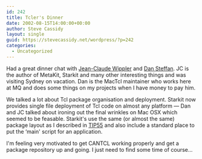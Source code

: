 ```yaml
---
id: 242
title: Tcler's Dinner
date: 2002-08-15T14:00:00+00:00
author: Steve Cassidy
layout: single
guid: https://stevecassidy.net/wordpress/?p=242
categories:
  - Uncategorized
---
```

Had a great dinner chat with  [Jean-Claude Wippler](http://www.equi4.com/) and [Dan Steffan](http://www.maths.mq.edu.au/~steffen/). JC is the author of MetaKit, Starkit and many other interesting things and was visiting Sydney on vacation. Dan is the MacTcl maintainer who works here at MQ and does some things on my projects when I have money to pay him.

We talked a lot about Tcl package organisation and deployment. Starkit now provides single file deployment of Tcl code on almost any platform &#8212; Dan and JC talked about ironing out the final wrinkles on Mac OSX which seemed to be feasable. Starkit's use the same (or almost the same) package layout as I described in [TIP55](http://purl.org/tcl/tip/55.html) and also include a standard place to put the &#8216;main' script for an application.

I'm feeling very motivated to get CANTCL working properly and get a package repository up and going. I just need to find some time of course...
